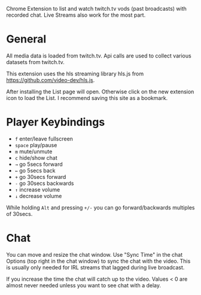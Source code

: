 Chrome Extension to list and watch twitch.tv vods (past broadcasts) with recorded chat. 
Live Streams also work for the most part.

# General
All media data is loaded from twitch.tv. Api calls are used to collect various datasets from twitch.tv.

This extension uses the hls streaming library hls.js from https://github.com/video-dev/hls.js.

After installing the List page will open. Otherwise click on the new extension icon to load the List.
I recommend saving this site as a bookmark.

# Player Keybindings

* ```f``` enter/leave fullscreen
* ```space``` play/pause
* ```m``` mute/unmute
* ```c``` hide/show chat
* ```→``` go 5secs forward
* ```←``` go 5secs back
* ```+``` go 30secs forward
* ```-``` go 30secs backwards
* ```↑``` increase volume
* ```↓``` decrease volume

While holding ```Alt``` and pressing ```+/-``` you can go forward/backwards multiples of 30secs.

# Chat

You can move and resize the chat window.
Use "Sync Time" in the chat Options (top right in the chat window) to sync the chat with the video.
This is usually only needed for IRL streams that lagged during live broadcast.

If you increase the time the chat will catch up to the video.
Values < 0 are almost never needed unless you want to see chat with a delay.
